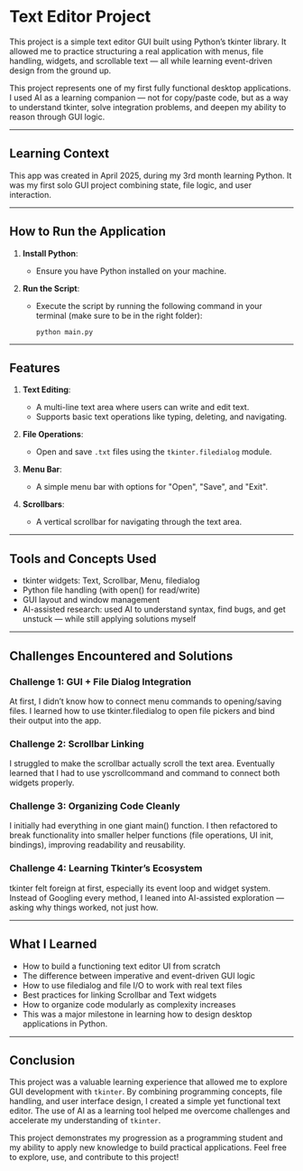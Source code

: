 # Text Editor Project

This project is a simple text editor GUI built using Python’s tkinter library. It allowed me to practice structuring a real application with menus, file handling, widgets, and scrollable text — all while learning event-driven design from the ground up.

This project represents one of my first fully functional desktop applications. I used AI as a learning companion — not for copy/paste code, but as a way to understand tkinter, solve integration problems, and deepen my ability to reason through GUI logic.

---

## Learning Context

This app was created in April 2025, during my 3rd month learning Python. It was my first solo GUI project combining state, file logic, and user interaction.

---

## How to Run the Application

1. **Install Python**:
   - Ensure you have Python installed on your machine.

2. **Run the Script**:
   - Execute the script by running the following command in your terminal (make sure to be in the right folder):
     ```
     python main.py
     ```

---

## Features

1. **Text Editing**:
   - A multi-line text area where users can write and edit text.
   - Supports basic text operations like typing, deleting, and navigating.

2. **File Operations**:
   - Open and save `.txt` files using the `tkinter.filedialog` module.

3. **Menu Bar**:
   - A simple menu bar with options for "Open", "Save", and "Exit".

4. **Scrollbars**:
   - A vertical scrollbar for navigating through the text area.

---

## Tools and Concepts Used

- tkinter widgets: Text, Scrollbar, Menu, filedialog
- Python file handling (with open() for read/write)
- GUI layout and window management
- AI-assisted research: used AI to understand syntax, find bugs, and get unstuck — while still applying solutions myself

---

## Challenges Encountered and Solutions

### Challenge 1: GUI + File Dialog Integration
At first, I didn’t know how to connect menu commands to opening/saving files. I learned how to use tkinter.filedialog to open file pickers and bind their output into the app.

### Challenge 2: Scrollbar Linking
I struggled to make the scrollbar actually scroll the text area. Eventually learned that I had to use yscrollcommand and command to connect both widgets properly.

### Challenge 3: Organizing Code Cleanly
I initially had everything in one giant main() function. I then refactored to break functionality into smaller helper functions (file operations, UI init, bindings), improving readability and reusability.

### Challenge 4: Learning Tkinter’s Ecosystem
tkinter felt foreign at first, especially its event loop and widget system. Instead of Googling every method, I leaned into AI-assisted exploration — asking why things worked, not just how.

---

## What I Learned

- How to build a functioning text editor UI from scratch
- The difference between imperative and event-driven GUI logic
- How to use filedialog and file I/O to work with real text files
- Best practices for linking Scrollbar and Text widgets
- How to organize code modularly as complexity increases
- This was a major milestone in learning how to design desktop applications in Python.

---

## Conclusion

This project was a valuable learning experience that allowed me to explore GUI development with `tkinter`. By combining programming concepts, file handling, and user interface design, I created a simple yet functional text editor. The use of AI as a learning tool helped me overcome challenges and accelerate my understanding of `tkinter`.

This project demonstrates my progression as a programming student and my ability to apply new knowledge to build practical applications. Feel free to explore, use, and contribute to this project!
